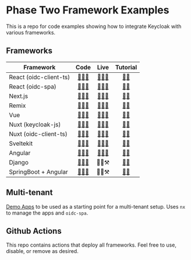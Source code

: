 # Phase Two Framework Examples

This is a repo for code examples showing how to integrate Keycloak with various frameworks.

## Frameworks

| Framework              |                    Code                     |                             Live                             |                                   Tutorial                                    |
| ---------------------- | :-----------------------------------------: | :----------------------------------------------------------: | :---------------------------------------------------------------------------: |
| React (oidc-client-ts) | [🧑‍💻📁](./frameworks/reactjs/oidc-client-ts) |      [👩‍💻🚀](https://phasetwo-react-example.vercel.app)       | [👩‍🏫](https://phasetwo.io/blog/instant-user-managemenet-and-sso-for-reactjs/)  |
| React (oidc-spa)       |    [🧑‍💻📁](./frameworks/reactjs/oidc-spa)    |  [👩‍💻🚀](https://phasetwo-react-oidcspa-example.vercel.app/)  |           [👩‍🏫](https://phasetwo.io/blog/keycloak-oidc-spa-phasetwo)           |
| Next.js                |        [🧑‍💻📁](./frameworks/nextjs/)         |      [👩‍💻🚀](https://phasetwo-nextjs-example.vercel.app)      |  [👩‍🏫](https://phasetwo.io/blog/instant-user-managemenet-and-sso-for-nextjs/)  |
| Remix                  |         [🧑‍💻📁](./frameworks/remix/)         |      [👩‍💻🚀](https://phasetwo-remix-example.vercel.app)       |   [👩‍🏫](https://phasetwo.io/blog/instant-user-management-and-sso-for-remix/)   |
| Vue                    |          [🧑‍💻📁](./frameworks/vue/)          |       [👩‍💻🚀](https://phasetwo-vue-example.vercel.app)        |   [👩‍🏫](https://phasetwo.io/blog/instant-user-managemenet-and-sso-for-vue/)    |
| Nuxt (keycloak-js)     |   [🧑‍💻📁](./frameworks/nuxt/keycloak-js/)    | [👩‍💻🚀](https://phasetwo-nuxt-keycloakjs-example.vercel.app/) |   [👩‍🏫](https://phasetwo.io/blog/instant-user-managemenet-and-sso-for-nuxt/)   |
| Nuxt (oidc-client-ts)  |  [🧑‍💻📁](./frameworks/nuxt/oidc-client-ts/)  |    [👩‍💻🚀](https://phasetwo-nuxt-oidc-example.vercel.app/)    |   [👩‍🏫](https://phasetwo.io/blog/instant-user-managemenet-and-sso-for-nuxt/)   |
| Sveltekit              |       [🧑‍💻📁](./frameworks/sveltekit/)       |    [👩‍💻🚀](https://phasetwo-sveltekit-example.vercel.app)     | [👩‍🏫](https://phasetwo.io/blog/instant-user-management-and-sso-for-sveltekit/) |
| Angular                |        [🧑‍💻📁](./frameworks/angular/)        |     [👩‍💻🚀](https://phasetwo-angular-example.vercel.app)      |  [👩‍🏫](https://phasetwo.io/blog/instant-user-management-and-sso-for-angular/)  |
| Django                 |        [🧑‍💻📁](./frameworks/django/)         |                             👩‍💻⚒️                             |                 [👩‍🏫](https://phasetwo.io/blog/secure-django/)                 |
| SpringBoot + Angular   | [🧑‍💻📁](./frameworks/spring-boot-keycloak/)  |                             👩‍💻⚒️                             |              [👩‍🏫](https://phasetwo.io/blog/secure-spring-boot/)               |

## Multi-tenant

[Demo Apps](./multitenant/README.md) to be used as a starting point for a multi-tenant setup. Uses `nx` to manage the apps and `oidc-spa`.

## Github Actions

This repo contains actions that deploy all frameworks. Feel free to use, disable, or remove as desired.
